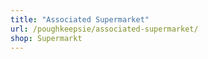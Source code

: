 ```yaml
---
title: "Associated Supermarket"
url: /poughkeepsie/associated-supermarket/
shop: Supermarkt
---
```

